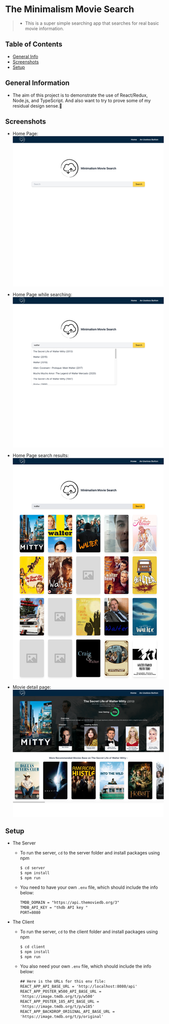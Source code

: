 # The Minimalism Movie Search

> - This is a super simple searching app that searches for real basic movie information.

## Table of Contents

- [General Info](#general-information)
- [Screenshots](#screenshots)
- [Setup](#setup)

## General Information

- The aim of this project is to demonstrate the use of React/Redux, Node.js, and TypeScript. And also want to try to prove some of my residual design sense.🤣

## Screenshots

- Home Page: <br />
  ![homepage](./screenshots/homepage.png)

- Home Page while searching: <br />
  ![searching](./screenshots/searching.png)

- Home Page search results: <br />
  ![searchResult](./screenshots/searchResult.png)

- Movie detail page: <br />
  ![detailpage](./screenshots/detailpage.png)

## Setup

- The Server

  - To run the server, `cd` to the server folder and install packages using npm
    ```
    $ cd server
    $ npm install
    $ npm run
    ```
  - You need to have your own `.env` file, which should include the info below:
    ```
    TMDB_DOMAIN = "https://api.themoviedb.org/3"
    TMDB_API_KEY = "thdb API key "
    PORT=8080
    ```

- The Client
  - To run the server, `cd` to the client folder and install packages using npm
    ```
    $ cd client
    $ npm install
    $ npm run
    ```
  - You also need your own `.env` file, which should include the info below:
    ```
    ## Here is the URLs for this env file:
    REACT_APP_API_BASE_URL = 'http://localhost:8080/api'
    REACT_APP_POSTER_W500_API_BASE_URL = 'https://image.tmdb.org/t/p/w500'
    REACT_APP_POSTER_185_API_BASE_URL = 'https://image.tmdb.org/t/p/w185'
    REACT_APP_BACKDROP_ORIGINAL_API_BASE_URL = 'https://image.tmdb.org/t/p/original'
    ```
